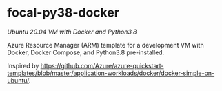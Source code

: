 # focal-py38-docker

*Ubuntu 20.04 VM with Docker and Python3.8*

Azure Resource Manager (ARM) template for a development VM with Docker, Docker Compose, and Python3.8 pre-installed.

Inspired by https://github.com/Azure/azure-quickstart-templates/blob/master/application-workloads/docker/docker-simple-on-ubuntu/.
